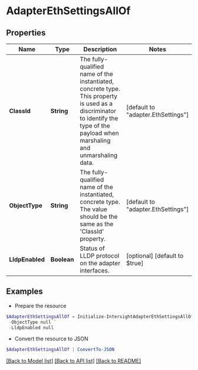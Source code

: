 # AdapterEthSettingsAllOf
## Properties

Name | Type | Description | Notes
------------ | ------------- | ------------- | -------------
**ClassId** | **String** | The fully-qualified name of the instantiated, concrete type. This property is used as a discriminator to identify the type of the payload when marshaling and unmarshaling data. | [default to "adapter.EthSettings"]
**ObjectType** | **String** | The fully-qualified name of the instantiated, concrete type. The value should be the same as the &#39;ClassId&#39; property. | [default to "adapter.EthSettings"]
**LldpEnabled** | **Boolean** | Status of LLDP protocol on the adapter interfaces. | [optional] [default to $true]

## Examples

- Prepare the resource
```powershell
$AdapterEthSettingsAllOf = Initialize-IntersightAdapterEthSettingsAllOf  -ClassId null `
 -ObjectType null `
 -LldpEnabled null
```

- Convert the resource to JSON
```powershell
$AdapterEthSettingsAllOf | ConvertTo-JSON
```

[[Back to Model list]](../README.md#documentation-for-models) [[Back to API list]](../README.md#documentation-for-api-endpoints) [[Back to README]](../README.md)

